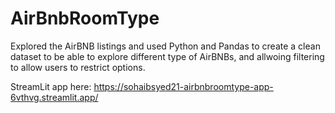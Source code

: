 # AirBnbRoomType

Explored the AirBNB listings and used Python and Pandas to create a clean dataset to be able to explore different type of AirBNBs, and allwoing filtering to allow users to restrict options.

StreamLit app here: https://sohaibsyed21-airbnbroomtype-app-6vthvg.streamlit.app/
